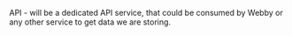 API - will be a dedicated API service, that could be consumed by Webby or any other service to get data we are storing.
